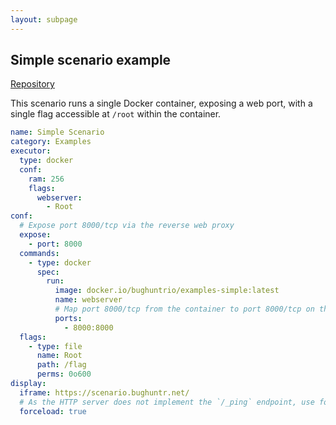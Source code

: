```yaml
---
layout: subpage
---
```


## Simple scenario example

[Repository](https://github.com/bughuntrio/example_scenarios/tree/main/simple)

This scenario runs a single Docker container, exposing a web port, with a single flag accessible at `/root` within the container.

```yaml
name: Simple Scenario
category: Examples
executor:
  type: docker
  conf:
    ram: 256
    flags:
      webserver:
        - Root
conf:
  # Expose port 8000/tcp via the reverse web proxy
  expose:
    - port: 8000
  commands:
    - type: docker
      spec:
        run:
          image: docker.io/bughuntrio/examples-simple:latest
          name: webserver
          # Map port 8000/tcp from the container to port 8000/tcp on the host
          ports:
            - 8000:8000
  flags:
    - type: file
      name: Root
      path: /flag
      perms: 0o600
display:
  iframe: https://scenario.bughuntr.net/
  # As the HTTP server does not implement the `/_ping` endpoint, use forceload
  forceload: true
```
